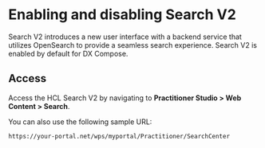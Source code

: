 # Enabling and disabling Search V2

Search V2 introduces a new user interface with a backend service that utilizes OpenSearch to provide a seamless search experience. Search V2 is enabled by default for DX Compose.

## Access

Access the HCL Search V2 by navigating to **Practitioner Studio > Web Content > Search**.

You can also use the following sample URL: 

```
https://your-portal.net/wps/myportal/Practitioner/SearchCenter
```
